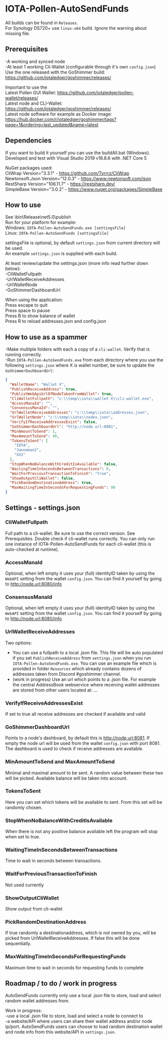 # IOTA-Pollen-AutoSendFunds

All builds can be found in `Releases`.  
For Synology DS720+ use `linux-x64` build. Ignore the warning about missing file.

## Prerequisites

-A working and synced node  
-At least 1 working Cli-Wallet (configurable through it's own `config.json`)  
 Use the one released with the GoShimmer build:  
	https://github.com/iotaledger/goshimmer/releases/

Important to use the  
	Latest Pollen GUI Wallet: https://github.com/iotaledger/pollen-wallet/releases/  
	Latest node and CLI-Wallet: https://github.com/iotaledger/goshimmer/releases/  
	Latest node software for example as Docker image: https://hub.docker.com/r/iotaledger/goshimmer/tags?page=1&ordering=last_updated&name=latest

## Dependencies
    
If you want to build it yourself you can use the buildAll.bat (Windows).  
Developed and test with Visual Studio 2019 v16.8.6 with .NET Core 5  

NuGet packages used:  
    CliWrap Version="3.3.1" - https://github.com/Tyrrrz/CliWrap  
    Newtonsoft.Json Version="12.0.3" - https://www.newtonsoft.com/json  
    RestSharp Version="106.11.7" - https://restsharp.dev/  
    SimpleBase Version="3.0.2" - https://www.nuget.org/packages/SimpleBase  

## How to use

See \bin\Release\net5.0\publish  
Run for your platform for example:  
Windows: `IOTA-Pollen-AutoSendFunds.exe [settingsFile]`  
Linux: `IOTA-Pollen-AutoSendFunds [settingsFile]`  

settingsFile is optional, by default `settings.json` from current directory will be used.  
An example `settings.json` is supplied with each build.

At least review/update the settings.json (more info read further down below):  
-CliWalletFullpath  
-UrlWalletReceiveAddresses  
-UrlWalletNode  
-GoShimmerDashboardUrl  

When using the application:  
 Press escape to quit  
 Press space to pause  
 Press B to show balance of wallet  
 Press R to reload addresses.json and config.json  
 
## How to use as a spammer

-Make multiple folders with each a copy of a `cli-wallet`. Verify that is running correctly.   
-Run `IOTA-Pollen-AutoSendFunds.exe` from each directory where you use the following `settings.json` where X is wallet number, be sure to update the `GoShimmerDashboardUrl`:

```json
{
  "WalletName": "Wallet X",
  "PublishReceiveAddress": true,
  "PublishWebApiUrlOfNodeTakenFromWallet": true,
  "CliWalletFullpath": "c:\\temp\\iota\\wallet X\\cli-wallet.exe",
  "AccessManaId": "",
  "ConsensusManaId": "",
  "UrlWalletReceiveAddresses": "c:\\temp\\iota\\addresses.json",
  "UrlWalletNode": "c:\\temp\\iota\\nodes.json",
  "VerifyIfReceiveAddressesExist": false,
  "GoShimmerDashboardUrl": "http://node.url:8081",
  "MinAmountToSend": 1,
  "MaxAmountToSend": 40,
  "TokensToSent": [
    "IOTA",
    "Janneman2",
    "XV2"
  ],
  "StopWhenNoBalanceWithCreditIsAvailable": false,
  "WaitingTimeInSecondsBetweenTransactions": 0,
  "WaitForPreviousTransactionToFinish": "true",
  "ShowOutputCliWallet": false,
  "PickRandomDestinationAddress": true,
  "MaxWaitingTimeInSecondsForRequestingFunds": 90
}
```

## Settings - settings.json

### CliWalletFullpath

Full path to a cli-wallet. Be sure to use the correct version. See Prerequisites.
Double check if cli-wallet runs correctly.
You can only run one instance of IOTA-Pollen-AutoSendFunds for each cli-wallet (this is auto-checked at runtime).

### AccessManaId

Optional, when left empty it uses your (full) identityID taken by using the `WebAPI` setting from the wallet `config.json`. You can find it yourself by going to http://node.url:8080/info

### ConsensusManaId

Optional, when left empty it uses your (full) identityID taken by using the `WebAPI` setting from the wallet `config.json`. You can find it yourself by going to http://node.url:8080/info

### UrlWalletReceiveAddresses

Two options:
* You can use a fullpath to a local .json file. This file will be auto populated if you set `PublishReceiveAddress` from `settings.json` when you run `IOTA-Pollen-AutoSendFunds.exe`. You can use an example file which is provided in folder `Resources` which already contains dozens of addresses taken from Discord #goshimmer channel.
* (work in progress) Use an url which points to a .json file. For example the central AddressBook webservice where receiving wallet addresses are stored from other users located at: ...

### VerifyIfReceiveAddressesExist

If set to true all receive addresses are checked if available and valid

### GoShimmerDashboardUrl

Points to a node's dashboard, by default this is http://node.url:8081. If empty the node url will be used from the wallet `config.json` with port 8081.
The dashboard is used to check if receive addresses are available.

### MinAmountToSend and MaxAmountToSend

Minimal and maximal amount to be sent. A random value between these two will be picked. Available balance will be taken into account.

### TokensToSent

Here you can set which tokens will be available to sent. From this set will be randomly chosen.

### StopWhenNoBalanceWithCreditIsAvailable

When there is not any positive balance available left the program will stop when set to true.

### WaitingTimeInSecondsBetweenTransactions

Time to wait in seconds between transactions.

### WaitForPreviousTransactionToFinish

Not used currently

### ShowOutputCliWallet

Show output from cli-wallet

### PickRandomDestinationAddress

If true randomly a destinationaddress, which is not owned by you, will be picked from UrlWalletReceiveAddresses.
If false this will be done sequentially.

### MaxWaitingTimeInSecondsForRequestingFunds

Maximum time to wait in seconds for requesting funds to complete

## Roadmap / to do / work in progress

AutoSendFunds currently only use a local .json file to store, load and select random wallet addresses from.  

Work in progress:  
-use a local .json file to store, load and select a node to connect to  
-a website/API where users can share their wallet address and/or node ip/port. AutoSendFunds users can choose to load random destination wallet and node info from this website/API in `settings.json`.  
